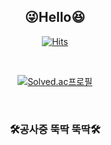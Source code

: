 <div align="center">

## :stuck_out_tongue_winking_eye:**Hello**:laughing:

 
[![Hits](https://hits.seeyoufarm.com/api/count/incr/badge.svg?url=https%3A%2F%2Fgithub.com%2Fkihyuny&count_bg=%235FB2EA&title_bg=%239B9B9B&icon=angellist.svg&icon_color=%23E7E7E7&title=hits&edge_flat=false)](https://hits.seeyoufarm.com)

</br>

  [![Solved.ac프로필](http://mazassumnida.wtf/api/generate_badge?boj=jsh99875)](https://solved.ac/jsh99875)
  
<br>

### 🛠️공사중 뚝딱 뚝딱🛠️

</br>


 
</div>
  
 
  
  

